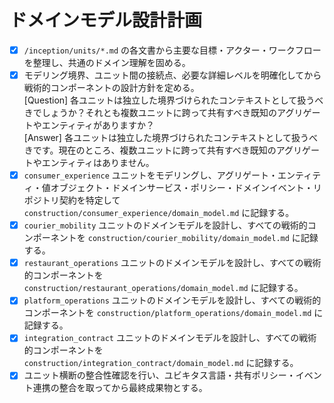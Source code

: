 # ドメインモデル設計計画

- [x] `/inception/units/*.md` の各文書から主要な目標・アクター・ワークフローを整理し、共通のドメイン理解を固める。
- [x] モデリング境界、ユニット間の接続点、必要な詳細レベルを明確化してから戦術的コンポーネントの設計方針を定める。  
  [Question] 各ユニットは独立した境界づけられたコンテキストとして扱うべきでしょうか？それとも複数ユニットに跨って共有すべき既知のアグリゲートやエンティティがありますか？  
  [Answer] 各ユニットは独立した境界づけられたコンテキストとして扱うべきです。現在のところ、複数ユニットに跨って共有すべき既知のアグリゲートやエンティティはありません。
- [x] `consumer_experience` ユニットをモデリングし、アグリゲート・エンティティ・値オブジェクト・ドメインサービス・ポリシー・ドメインイベント・リポジトリ契約を特定して `construction/consumer_experience/domain_model.md` に記録する。
- [x] `courier_mobility` ユニットのドメインモデルを設計し、すべての戦術的コンポーネントを `construction/courier_mobility/domain_model.md` に記録する。
- [x] `restaurant_operations` ユニットのドメインモデルを設計し、すべての戦術的コンポーネントを `construction/restaurant_operations/domain_model.md` に記録する。
- [x] `platform_operations` ユニットのドメインモデルを設計し、すべての戦術的コンポーネントを `construction/platform_operations/domain_model.md` に記録する。
- [x] `integration_contract` ユニットのドメインモデルを設計し、すべての戦術的コンポーネントを `construction/integration_contract/domain_model.md` に記録する。
- [x] ユニット横断の整合性確認を行い、ユビキタス言語・共有ポリシー・イベント連携の整合を取ってから最終成果物とする。
